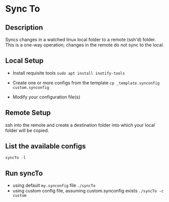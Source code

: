 # Sync To

## Description
Syncs changes in a watched linux local folder to a remote (ssh'd) folder. This is a one-way operation; changes in the remote do not sync to the local.


## Local Setup
- Install requisite tools
`sudo apt install inotify-tools`
- Create one or more configs from the template
`cp _template.synconfig custom.synconfig`

- Modify your configuration file(s)

## Remote Setup
ssh into the remote and create a destination folder into which your local folder will be copied.

## List the available configs
`syncTo -l`

## Run syncTo
  - using default `my.synconfig` file
  `./syncTo`
  - using custom config file, assuming custom.synconfig exists
   `./syncTo -c custom`
